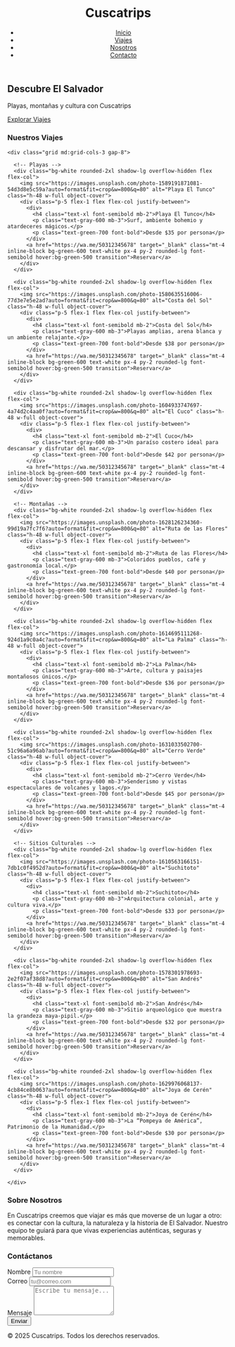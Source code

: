 <!DOCTYPE html>
<html lang="es">
<head>
  <meta charset="UTF-8">
  <meta name="viewport" content="width=device-width, initial-scale=1.0">
  <title>Cuscatrips - Viajes en El Salvador</title>
  <script src="https://cdn.tailwindcss.com"></script>
</head>
<body class="font-sans bg-gray-50 text-gray-800">

  <!-- Header -->
  <header class="bg-green-600 text-white shadow-md">
    <div class="container mx-auto flex justify-between items-center p-4">
      <h1 class="text-2xl font-bold">Cuscatrips</h1>
      <nav>
        <ul class="flex space-x-6">
          <li><a href="#inicio" class="hover:text-yellow-300">Inicio</a></li>
          <li><a href="#tours" class="hover:text-yellow-300">Viajes</a></li>
          <li><a href="#nosotros" class="hover:text-yellow-300">Nosotros</a></li>
          <li><a href="#contacto" class="hover:text-yellow-300">Contacto</a></li>
        </ul>
      </nav>
    </div>
  </header>

  <!-- Hero -->
  <section id="inicio" class="bg-cover bg-center h-[70vh] flex items-center justify-center text-center" style="background-image: url('https://images.unsplash.com/photo-1526772662000-3f88f10405ff?auto=format&fit=crop&w=1400&q=80');">
    <div class="bg-black bg-opacity-50 p-6 rounded-xl">
      <h2 class="text-4xl md:text-6xl font-bold text-white mb-4">Descubre El Salvador</h2>
      <p class="text-lg text-gray-200 mb-6">Playas, montañas y cultura con Cuscatrips</p>
      <a href="#tours" class="bg-yellow-400 text-black px-6 py-3 rounded-full font-semibold hover:bg-yellow-300 transition">Explorar Viajes</a>
    </div>
  </section>

  <!-- Viajes -->
  <section id="tours" class="py-16 container mx-auto">
    <h3 class="text-3xl font-bold text-center mb-10">Nuestros Viajes</h3>

    <div class="grid md:grid-cols-3 gap-8">

      <!-- Playas -->
      <div class="bg-white rounded-2xl shadow-lg overflow-hidden flex flex-col">
        <img src="https://images.unsplash.com/photo-1589191871081-54d3d8e5c59a?auto=format&fit=crop&w=800&q=80" alt="Playa El Tunco" class="h-48 w-full object-cover">
        <div class="p-5 flex-1 flex flex-col justify-between">
          <div>
            <h4 class="text-xl font-semibold mb-2">Playa El Tunco</h4>
            <p class="text-gray-600 mb-3">Surf, ambiente bohemio y atardeceres mágicos.</p>
            <p class="text-green-700 font-bold">Desde $35 por persona</p>
          </div>
          <a href="https://wa.me/50312345678" target="_blank" class="mt-4 inline-block bg-green-600 text-white px-4 py-2 rounded-lg font-semibold hover:bg-green-500 transition">Reservar</a>
        </div>
      </div>

      <div class="bg-white rounded-2xl shadow-lg overflow-hidden flex flex-col">
        <img src="https://images.unsplash.com/photo-1580635516006-77d3e7e5e2ad?auto=format&fit=crop&w=800&q=80" alt="Costa del Sol" class="h-48 w-full object-cover">
        <div class="p-5 flex-1 flex flex-col justify-between">
          <div>
            <h4 class="text-xl font-semibold mb-2">Costa del Sol</h4>
            <p class="text-gray-600 mb-3">Playas amplias, arena blanca y un ambiente relajante.</p>
            <p class="text-green-700 font-bold">Desde $38 por persona</p>
          </div>
          <a href="https://wa.me/50312345678" target="_blank" class="mt-4 inline-block bg-green-600 text-white px-4 py-2 rounded-lg font-semibold hover:bg-green-500 transition">Reservar</a>
        </div>
      </div>

      <div class="bg-white rounded-2xl shadow-lg overflow-hidden flex flex-col">
        <img src="https://images.unsplash.com/photo-1604933747697-4a74d2c4aa0f?auto=format&fit=crop&w=800&q=80" alt="El Cuco" class="h-48 w-full object-cover">
        <div class="p-5 flex-1 flex flex-col justify-between">
          <div>
            <h4 class="text-xl font-semibold mb-2">El Cuco</h4>
            <p class="text-gray-600 mb-3">Un paraíso costero ideal para descansar y disfrutar del mar.</p>
            <p class="text-green-700 font-bold">Desde $42 por persona</p>
          </div>
          <a href="https://wa.me/50312345678" target="_blank" class="mt-4 inline-block bg-green-600 text-white px-4 py-2 rounded-lg font-semibold hover:bg-green-500 transition">Reservar</a>
        </div>
      </div>

      <!-- Montañas -->
      <div class="bg-white rounded-2xl shadow-lg overflow-hidden flex flex-col">
        <img src="https://images.unsplash.com/photo-1628126234360-99d19a7fc7f6?auto=format&fit=crop&w=800&q=80" alt="Ruta de las Flores" class="h-48 w-full object-cover">
        <div class="p-5 flex-1 flex flex-col justify-between">
          <div>
            <h4 class="text-xl font-semibold mb-2">Ruta de las Flores</h4>
            <p class="text-gray-600 mb-3">Coloridos pueblos, café y gastronomía local.</p>
            <p class="text-green-700 font-bold">Desde $40 por persona</p>
          </div>
          <a href="https://wa.me/50312345678" target="_blank" class="mt-4 inline-block bg-green-600 text-white px-4 py-2 rounded-lg font-semibold hover:bg-green-500 transition">Reservar</a>
        </div>
      </div>

      <div class="bg-white rounded-2xl shadow-lg overflow-hidden flex flex-col">
        <img src="https://images.unsplash.com/photo-1614695111268-924d1a9c0a4c?auto=format&fit=crop&w=800&q=80" alt="La Palma" class="h-48 w-full object-cover">
        <div class="p-5 flex-1 flex flex-col justify-between">
          <div>
            <h4 class="text-xl font-semibold mb-2">La Palma</h4>
            <p class="text-gray-600 mb-3">Arte, cultura y paisajes montañosos únicos.</p>
            <p class="text-green-700 font-bold">Desde $36 por persona</p>
          </div>
          <a href="https://wa.me/50312345678" target="_blank" class="mt-4 inline-block bg-green-600 text-white px-4 py-2 rounded-lg font-semibold hover:bg-green-500 transition">Reservar</a>
        </div>
      </div>

      <div class="bg-white rounded-2xl shadow-lg overflow-hidden flex flex-col">
        <img src="https://images.unsplash.com/photo-1631033502700-51c96a6a96ab?auto=format&fit=crop&w=800&q=80" alt="Cerro Verde" class="h-48 w-full object-cover">
        <div class="p-5 flex-1 flex flex-col justify-between">
          <div>
            <h4 class="text-xl font-semibold mb-2">Cerro Verde</h4>
            <p class="text-gray-600 mb-3">Senderismo y vistas espectaculares de volcanes y lagos.</p>
            <p class="text-green-700 font-bold">Desde $45 por persona</p>
          </div>
          <a href="https://wa.me/50312345678" target="_blank" class="mt-4 inline-block bg-green-600 text-white px-4 py-2 rounded-lg font-semibold hover:bg-green-500 transition">Reservar</a>
        </div>
      </div>

      <!-- Sitios Culturales -->
      <div class="bg-white rounded-2xl shadow-lg overflow-hidden flex flex-col">
        <img src="https://images.unsplash.com/photo-1610563166151-7db1c0f4952d?auto=format&fit=crop&w=800&q=80" alt="Suchitoto" class="h-48 w-full object-cover">
        <div class="p-5 flex-1 flex flex-col justify-between">
          <div>
            <h4 class="text-xl font-semibold mb-2">Suchitoto</h4>
            <p class="text-gray-600 mb-3">Arquitectura colonial, arte y cultura viva.</p>
            <p class="text-green-700 font-bold">Desde $33 por persona</p>
          </div>
          <a href="https://wa.me/50312345678" target="_blank" class="mt-4 inline-block bg-green-600 text-white px-4 py-2 rounded-lg font-semibold hover:bg-green-500 transition">Reservar</a>
        </div>
      </div>

      <div class="bg-white rounded-2xl shadow-lg overflow-hidden flex flex-col">
        <img src="https://images.unsplash.com/photo-1578301978693-2e2f07af38d8?auto=format&fit=crop&w=800&q=80" alt="San Andrés" class="h-48 w-full object-cover">
        <div class="p-5 flex-1 flex flex-col justify-between">
          <div>
            <h4 class="text-xl font-semibold mb-2">San Andrés</h4>
            <p class="text-gray-600 mb-3">Sitio arqueológico que muestra la grandeza maya-pipil.</p>
            <p class="text-green-700 font-bold">Desde $32 por persona</p>
          </div>
          <a href="https://wa.me/50312345678" target="_blank" class="mt-4 inline-block bg-green-600 text-white px-4 py-2 rounded-lg font-semibold hover:bg-green-500 transition">Reservar</a>
        </div>
      </div>

      <div class="bg-white rounded-2xl shadow-lg overflow-hidden flex flex-col">
        <img src="https://images.unsplash.com/photo-1629976068137-4cb84ce8b063?auto=format&fit=crop&w=800&q=80" alt="Joya de Cerén" class="h-48 w-full object-cover">
        <div class="p-5 flex-1 flex flex-col justify-between">
          <div>
            <h4 class="text-xl font-semibold mb-2">Joya de Cerén</h4>
            <p class="text-gray-600 mb-3">La “Pompeya de América”, Patrimonio de la Humanidad.</p>
            <p class="text-green-700 font-bold">Desde $30 por persona</p>
          </div>
          <a href="https://wa.me/50312345678" target="_blank" class="mt-4 inline-block bg-green-600 text-white px-4 py-2 rounded-lg font-semibold hover:bg-green-500 transition">Reservar</a>
        </div>
      </div>

    </div>
  </section>

  <!-- Nosotros -->
  <section id="nosotros" class="bg-green-100 py-16">
    <div class="container mx-auto text-center">
      <h3 class="text-3xl font-bold mb-6">Sobre Nosotros</h3>
      <p class="max-w-2xl mx-auto text-lg text-gray-700">
        En <span class="font-semibold">Cuscatrips</span> creemos que viajar es más que moverse de un lugar a otro: es conectar con la cultura, la naturaleza y la historia de El Salvador. Nuestro equipo te guiará para que vivas experiencias auténticas, seguras y memorables.
      </p>
    </div>
  </section>

  <!-- Contacto -->
  <section id="contacto" class="py-16 container mx-auto">
    <h3 class="text-3xl font-bold text-center mb-10">Contáctanos</h3>
    <form class="max-w-xl mx-auto bg-white p-8 rounded-2xl shadow-lg">
      <div class="mb-4">
        <label class="block text-left font-semibold">Nombre</label>
        <input type="text" class="w-full border rounded-lg px-3 py-2 mt-2" placeholder="Tu nombre">
      </div>
      <div class="mb-4">
        <label class="block text-left font-semibold">Correo</label>
        <input type="email" class="w-full border rounded-lg px-3 py-2 mt-2" placeholder="tu@correo.com">
      </div>
      <div class="mb-4">
        <label class="block text-left font-semibold">Mensaje</label>
        <textarea class="w-full border rounded-lg px-3 py-2 mt-2" rows="4" placeholder="Escribe tu mensaje..."></textarea>
      </div>
      <button type="submit" class="bg-green-600 text-white px-6 py-3 rounded-full font-semibold hover:bg-green-500 transition">Enviar</button>
    </form>
  </section>

  <!-- Footer -->
  <footer class="bg-green-700 text-white text-center py-6">
    <p>&copy; 2025 Cuscatrips. Todos los derechos reservados.</p>
  </footer>

</body>
</html>

